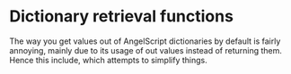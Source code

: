 # Dictionary retrieval functions
The way you get values out of AngelScript dictionaries by default is fairly annoying, mainly due to its usage of out values instead of returning them. Hence this include, which attempts to simplify things.
